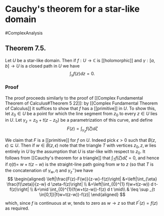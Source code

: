 # Cauchy's theorem for a star-like domain
#ComplexAnalysis 

## Theorem 7.5.
Let $U$ be a star-like domain. Then if $f: U \rightarrow \mathbb{C}$ is [[holomorphic]] and $\gamma:[a, b] \rightarrow U$ is a closed path in $U$ we have
$$
\int_{\gamma} f(z) d z=0 .
$$
### Proof
The proof proceeds similarly to the proof of [[Complex Fundamental Theorem of Calculus#Theorem 5 22]]: by [[Complex Fundamental Theorem of Calculus]] it suffices to show that $f$ has a [[primitive]] in $U$. To show this, let $z_{0} \in U$ be a point for which the line segment from $z_{0}$ to every $z \in U$ lies in $U$. Let $\gamma_{z}=z_{0}+t\left(z-z_{0}\right)$ be a parametrization of this curve, and define
$$
F(z)=\int_{\gamma_{z}} f(\zeta) d \zeta
$$

We claim that $F$ is a [[primitive]] for $f$ on $U$. Indeed pick $\epsilon>0$ such that $B(z, \epsilon) \subseteq U$. Then if $w \in B(z, \epsilon)$ note that the triangle $T$ with vertices $z_{0}, z, w$ lies entirely in $U$ by the assumption that $U$ is star-like with respect to $z_{0}$. It follows from [[Cauchy's theorem for a triangle]] that $\int_{T} f(\zeta) d \zeta=0$, and hence if $\eta(t)=$ $w+t(z-w)$ is the straight-line path going from $w$ to $z$ (so that $T$ is the concatenation of $\gamma_{w}, \eta$ and $\left.\gamma_{z}^{-}\right)$we have
$$
\begin{aligned}
\left|\frac{F(z)-F(w)}{z-w}-f(z)\right| &=\left|\int_{\eta} \frac{f(\zeta)}{z-w} d \zeta-f(z)\right| \\
&=\left|\int_{0}^{1} f(w+t(z-w)) d t-f(z)\right| \\
&=\mid \int_{0}^{1}(f(w+t(z-w))-f(z) d t \mid\\
& \leq \sup _{t \in[0,1]}|f(w+t(z-w))-f(z)|
\end{aligned}
$$
which, since $f$ is continuous at $w$, tends to zero as $w \rightarrow z$ so that $F^{\prime}(z)=f(z)$ as required.